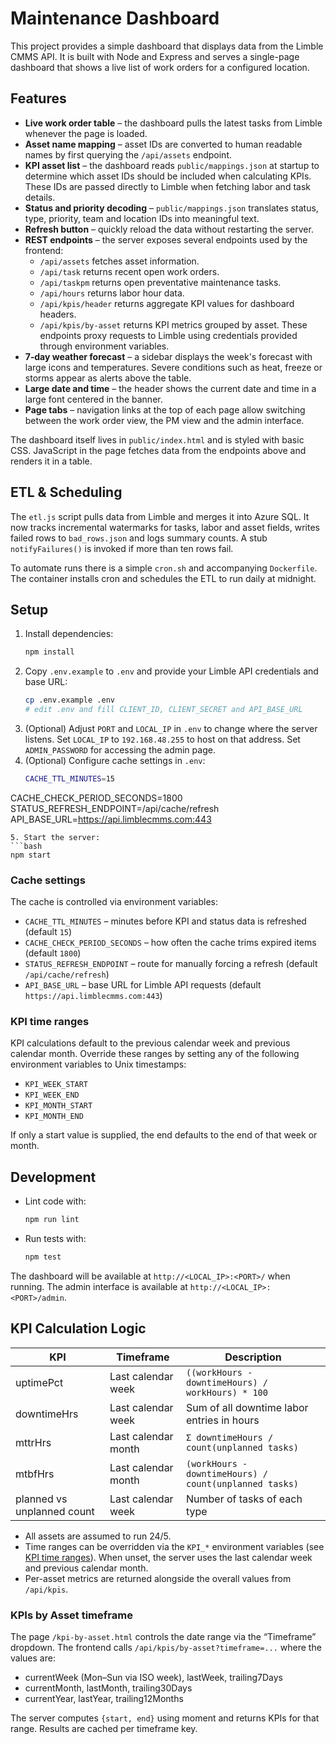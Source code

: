 # Maintenance Dashboard

This project provides a simple dashboard that displays data from the Limble CMMS
API. It is built with Node and Express and serves a single-page dashboard that
shows a live list of work orders for a configured location.

## Features

- **Live work order table** – the dashboard pulls the latest tasks from Limble
  whenever the page is loaded.
- **Asset name mapping** – asset IDs are converted to human readable names by
  first querying the `/api/assets` endpoint.
- **KPI asset list** – the dashboard reads `public/mappings.json` at startup to
  determine which asset IDs should be included when calculating KPIs. These IDs
  are passed directly to Limble when fetching labor and task details.
- **Status and priority decoding** – `public/mappings.json` translates status,
  type, priority, team and location IDs into meaningful text.
- **Refresh button** – quickly reload the data without restarting the server.
- **REST endpoints** – the server exposes several endpoints used by the
  frontend:
  - `/api/assets` fetches asset information.
  - `/api/task` returns recent open work orders.
  - `/api/taskpm` returns open preventative maintenance tasks.
  - `/api/hours` returns labor hour data.
  - `/api/kpis/header` returns aggregate KPI values for dashboard headers.
  - `/api/kpis/by-asset` returns KPI metrics grouped by asset.
  These endpoints proxy requests to Limble using credentials provided through
  environment variables.
- **7‑day weather forecast** – a sidebar displays the week's forecast with large icons and
  temperatures. Severe conditions such as heat, freeze or storms appear as alerts above the table.
- **Large date and time** – the header shows the current date and time in a large
  font centered in the banner.
- **Page tabs** – navigation links at the top of each page allow switching between
  the work order view, the PM view and the admin interface.

The dashboard itself lives in `public/index.html` and is styled with basic CSS.
JavaScript in the page fetches data from the endpoints above and renders it in a
table.

## ETL & Scheduling

The `etl.js` script pulls data from Limble and merges it into Azure SQL. It now
tracks incremental watermarks for tasks, labor and asset fields, writes failed
rows to `bad_rows.json` and logs summary counts. A stub `notifyFailures()` is
invoked if more than ten rows fail.

To automate runs there is a simple `cron.sh` and accompanying `Dockerfile`. The
container installs cron and schedules the ETL to run daily at midnight.

## Setup

1. Install dependencies:
   ```bash
   npm install
   ```
2. Copy `.env.example` to `.env` and provide your Limble API credentials and base URL:
   ```bash
   cp .env.example .env
   # edit .env and fill CLIENT_ID, CLIENT_SECRET and API_BASE_URL
   ```
3. (Optional) Adjust `PORT` and `LOCAL_IP` in `.env` to change where the server listens. Set `LOCAL_IP` to `192.168.48.255` to host on that address. Set `ADMIN_PASSWORD` for accessing the admin page.
4. (Optional) Configure cache settings in `.env`:
   ```bash
   CACHE_TTL_MINUTES=15
 CACHE_CHECK_PERIOD_SECONDS=1800
 STATUS_REFRESH_ENDPOINT=/api/cache/refresh
 API_BASE_URL=https://api.limblecmms.com:443
   ```
5. Start the server:
   ```bash
   npm start
   ```

### Cache settings
The cache is controlled via environment variables:
- `CACHE_TTL_MINUTES` – minutes before KPI and status data is refreshed (default `15`)
- `CACHE_CHECK_PERIOD_SECONDS` – how often the cache trims expired items (default `1800`)
- `STATUS_REFRESH_ENDPOINT` – route for manually forcing a refresh (default `/api/cache/refresh`)
- `API_BASE_URL` – base URL for Limble API requests (default `https://api.limblecmms.com:443`)

### KPI time ranges
KPI calculations default to the previous calendar week and previous calendar month. Override
these ranges by setting any of the following environment variables to Unix timestamps:

- `KPI_WEEK_START`
- `KPI_WEEK_END`
- `KPI_MONTH_START`
- `KPI_MONTH_END`

If only a start value is supplied, the end defaults to the end of that week or month.

## Development

- Lint code with:
  ```bash
  npm run lint
  ```
- Run tests with:
  ```bash
  npm test
  ```

The dashboard will be available at `http://<LOCAL_IP>:<PORT>/` when running.
The admin interface is available at `http://<LOCAL_IP>:<PORT>/admin`.

## KPI Calculation Logic

| KPI | Timeframe | Description |
|-----|-----------|-------------|
| uptimePct | Last calendar week | `((workHours - downtimeHours) / workHours) * 100` |
| downtimeHrs | Last calendar week | Sum of all downtime labor entries in hours |
| mttrHrs | Last calendar month | `Σ downtimeHours / count(unplanned tasks)` |
| mtbfHrs | Last calendar month | `(workHours - downtimeHours) / count(unplanned tasks)` |
| planned vs unplanned count | Last calendar week | Number of tasks of each type |

* All assets are assumed to run 24/5.
* Time ranges can be overridden via the `KPI_*` environment variables
  (see [KPI time ranges](#kpi-time-ranges)). When unset, the server uses the
  last calendar week and previous calendar month.
* Per-asset metrics are returned alongside the overall values from `/api/kpis`.

### KPIs by Asset timeframe
The page `/kpi-by-asset.html` controls the date range via the “Timeframe” dropdown.
The frontend calls `/api/kpis/by-asset?timeframe=...` where the values are:
- currentWeek (Mon–Sun via ISO week), lastWeek, trailing7Days
- currentMonth, lastMonth, trailing30Days
- currentYear, lastYear, trailing12Months

The server computes `{start, end}` using moment and returns KPIs for that range.
Results are cached per timeframe key.
